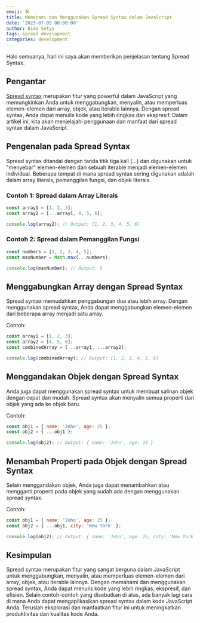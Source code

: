 ```yaml
---
emoji: 🛠️
title: Memahami dan Menggunakan Spread Syntax dalam JavaScript
date: '2023-07-05 00:00:00'
author: Bima Setyo
tags: spread development
categories: development
---
```


Halo semuanya, hari ini saya akan memberikan penjelasan tentang Spread Syntax.

## Pengantar

[Spread syntax](https://developer.mozilla.org/en-US/docs/Web/JavaScript/Reference/Operators/Spread_syntax) merupakan fitur yang powerful dalam JavaScript yang memungkinkan Anda untuk menggabungkan, menyalin, atau memperluas elemen-elemen dari array, objek, atau iterable lainnya. Dengan spread syntax, Anda dapat menulis kode yang lebih ringkas dan ekspresif. Dalam artikel ini, kita akan menjelajahi penggunaan dan manfaat dari spread syntax dalam JavaScript.

## Pengenalan pada Spread Syntax

Spread syntax ditandai dengan tanda titik tiga kali (...) dan digunakan untuk "menyebar" elemen-elemen dari sebuah iterable menjadi elemen-elemen individual. Beberapa tempat di mana spread syntax sering digunakan adalah dalam array literals, pemanggilan fungsi, dan objek literals.

### Contoh 1: Spread dalam Array Literals

```javascript
const array1 = [1, 2, 3];
const array2 = [...array1, 4, 5, 6];

console.log(array2); // Output: [1, 2, 3, 4, 5, 6]
```

### Contoh 2: Spread dalam Pemanggilan Fungsi

```javascript
const numbers = [1, 2, 3, 4, 5];
const maxNumber = Math.max(...numbers);

console.log(maxNumber); // Output: 5
```

## Menggabungkan Array dengan Spread Syntax

Spread syntax memudahkan penggabungan dua atau lebih array. Dengan menggunakan spread syntax, Anda dapat menggabungkan elemen-elemen dari beberapa array menjadi satu array.

Contoh:

```javascript
const array1 = [1, 2, 3];
const array2 = [4, 5, 6];
const combinedArray = [...array1, ...array2];

console.log(combinedArray); // Output: [1, 2, 3, 4, 5, 6]
```

## Menggandakan Objek dengan Spread Syntax

Anda juga dapat menggunakan spread syntax untuk membuat salinan objek dengan cepat dan mudah. Spread syntax akan menyalin semua properti dari objek yang ada ke objek baru.

Contoh:

```javascript
const obj1 = { name: 'John', age: 25 };
const obj2 = { ...obj1 };

console.log(obj2); // Output: { name: 'John', age: 25 }
```

## Menambah Properti pada Objek dengan Spread Syntax

Selain menggandakan objek, Anda juga dapat menambahkan atau mengganti properti pada objek yang sudah ada dengan menggunakan spread syntax.

Contoh:

```javascript
const obj1 = { name: 'John', age: 25 };
const obj2 = { ...obj1, city: 'New York' };

console.log(obj2); // Output: { name: 'John', age: 25, city: 'New York' }
```

## Kesimpulan

Spread syntax merupakan fitur yang sangat berguna dalam JavaScript untuk menggabungkan, menyalin, atau memperluas elemen-elemen dari array, objek, atau iterable lainnya. Dengan memahami dan menggunakan spread syntax, Anda dapat menulis kode yang lebih ringkas, ekspresif, dan efisien. Selain contoh-contoh yang disebutkan di atas, ada banyak lagi cara di mana Anda dapat mengaplikasikan spread syntax dalam kode JavaScript Anda. Teruslah eksplorasi dan manfaatkan fitur ini untuk meningkatkan produktivitas dan kualitas kode Anda.

```toc

```

